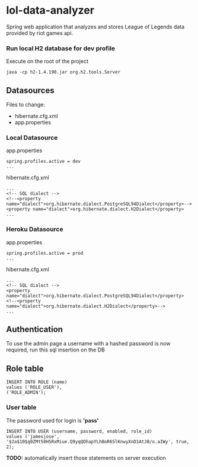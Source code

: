 # lol-data-analyzer
Spring web application that analyzes and stores League of Legends data provided by riot games api.


### Run local H2 database for dev profile
Execute on the root of the project
```
java -cp h2-1.4.190.jar org.h2.tools.Server
```

## Datasources
Files to change:
- hibernate.cfg.xml
- app.properties

### Local Datasource
app.properties
```
spring.profiles.active = dev
...
```
hibernate.cfg.xml
```
...
<!-- SQL dialect -->
<!--<property name="dialect">org.hibernate.dialect.PostgreSQL94Dialect</property>-->
<property name="dialect">org.hibernate.dialect.H2Dialect</property>
...
```

### Heroku Datasource
app.properties
```
spring.profiles.active = prod
...
```
hibernate.cfg.xml
```
...
<!-- SQL dialect -->
<property name="dialect">org.hibernate.dialect.PostgreSQL94Dialect</property>
<!--<property name="dialect">org.hibernate.dialect.H2Dialect</property>-->
...
```

## Authentication

To use the admin page a username with a hashed password is now required, run this sql insertion on the DB
## Role table
```
INSERT INTO ROLE (name)
values ('ROLE_USER'),
('ROLE_ADMIN');
```
### User table
The password used for login is **'pass'**
```
INSERT INTO USER (username, password, enabled, role_id)
values ('jamesjose', '$2a$10$q0ZMt50H5RxMiue.Q9yqQOhapYLhBoR65lKnwyXnD1AtJB/o.aIWy', true, 2);
```

**TODO:** automatically insert those statements on server execution
